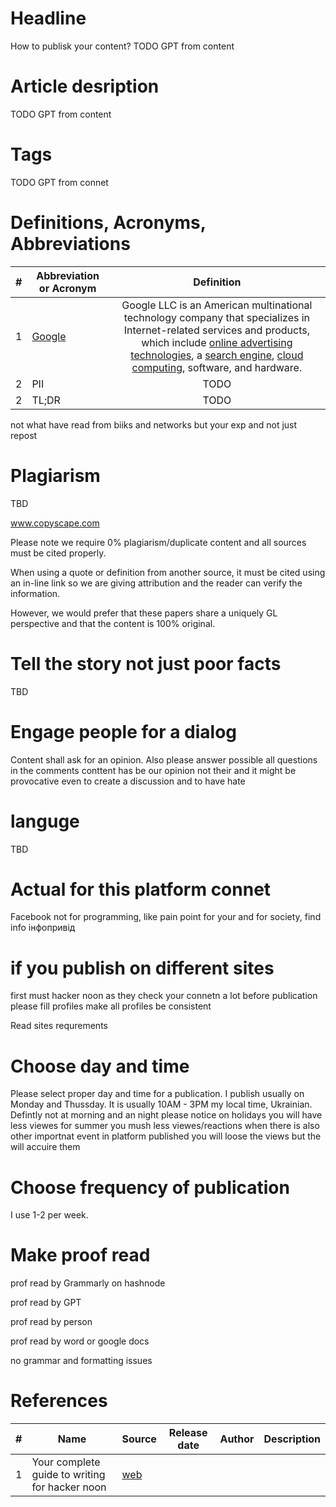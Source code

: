 # Headline
How to publisk your content?
TODO GPT from content

# Article desription 
TODO GPT from content 

# Tags
TODO GPT from connet

# Definitions, Acronyms, Abbreviations
| # | Abbreviation or Acronym | Definition     |
| - | ------------------------|:--------------:|
| 1 | [Google](https://en.wikipedia.org/wiki/Google)| Google LLC is an American multinational technology company that specializes in Internet-related services and products, which include [online advertising technologies](https://en.wikipedia.org/wiki/Online_advertising), a [search engine](https://en.wikipedia.org/wiki/Search_engine), [cloud computing](https://en.wikipedia.org/wiki/Cloud_computing), software, and hardware.|
| 2 | PII | TODO |
| 2 | TL;DR | TODO |

not what have read from biiks and networks but your exp and not just repost

# Plagiarism
TBD

www.copyscape.com

Please note we require 0% plagiarism/duplicate content and all sources must be cited properly.

When using a quote or definition from another source, it must be cited using an in-line link so we are giving attribution and the reader can verify the information.

However, we would prefer that these papers share a uniquely GL perspective and that the content is 100% original. 

# Tell the story not just poor facts
TBD

# Engage people for a dialog
Content shall ask for an opinion. Also please answer possible all questions in the comments 
conttent has be our opinion not their and it might be provocative even to create a discussion and to have hate 

# languge 

TBD

# Actual for this platform connet
Facebook not for programming, like pain point for your and for society, find info інфопривід

# if you publish on different sites

first must hacker noon as they check your connetn a lot
before publication please fill profiles
make all profiles be consistent

Read sites requrements 

# Choose day and time
Please select proper day and time for a publication. I publish usually on Monday and Thussday.
It is usually 10AM - 3PM my local time, Ukrainian. Defintly not at morning and an night 
please notice on holidays you will have less viewes
for summer you mush less viewes/reactions 
when there is also other importnat event in platform published you will loose the views but the will accuire them 

# Choose frequency of publication
I use 1-2 per week. 

# Make proof read 
prof read by Grammarly on hashnode

prof read by GPT

prof read by person

prof read by word or google docs

no grammar and formatting issues

# References 
| # | Name                 | Source                | Release date           |  Author                 | Description   |
| - | ---------------------|---------------------- |----------------------- | ----------------------- |:-------------:|
| 1 | Your complete guide to writing for hacker noon | [web](https://help.hackernoon.com/your-complete-guide-to-writing-for-hacker-noon) | | | | 
